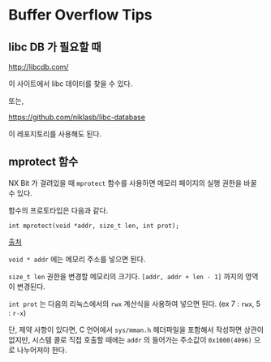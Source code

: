 # Buffer Overflow Tips

## libc DB 가 필요할 때

http://libcdb.com/

이 사이트에서 libc 데이터를 찾을 수 있다.

또는,

https://github.com/niklasb/libc-database

이 레포지토리를 사용해도 된다.

## mprotect 함수

NX Bit 가 걸려있을 때 `mprotect` 함수를 사용하면 메모리 페이지의 실행 권한을 바꿀 수 있다.

함수의 프로토타입은 다음과 같다.

`int mprotect(void *addr, size_t len, int prot);`

[출처](http://man7.org/linux/man-pages/man2/mprotect.2.html)

`void * addr` 에는 메모리 주소를 넣으면 된다.

`size_t len` 권한을 변경할 메모리의 크기다. `[addr, addr + len - 1]` 까지의 영역이 변경된다.

`int prot` 는 다음의 리눅스에서의 `rwx` 계산식을 사용하여 넣으면 된다. (ex 7 : `rwx`, 5 : `r-x`)

단, 제약 사항이 있다면, C 언어에서 `sys/mman.h` 헤더파일을 포함해서 작성하면 상관이 없지만, 시스템 콜로 직접 호출할 때에는 `addr` 의 들어가는 주소값이 `0x1000(4096)` 으로 나누어져야 한다.